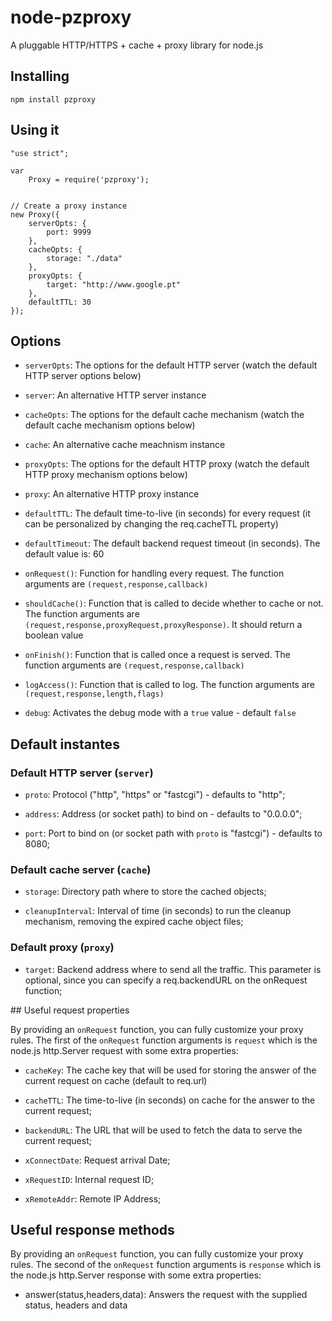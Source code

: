 # node-pzproxy 

A pluggable HTTP/HTTPS + cache + proxy library for node.js

## Installing

	npm install pzproxy

## Using it

	"use strict";

	var
	    Proxy = require('pzproxy');


	// Create a proxy instance
	new Proxy({
	    serverOpts: {
	        port: 9999
	    },
	    cacheOpts: {
	        storage: "./data"
	    },
	    proxyOpts: {
	        target: "http://www.google.pt"
	    },
	    defaultTTL: 30
	});


## Options

- `serverOpts`: The options for the default HTTP server (watch the default HTTP server options below)

- `server`: An alternative HTTP server instance

- `cacheOpts`: The options for the default cache mechanism (watch the default cache mechanism options below)

- `cache`: An alternative cache meachnism instance

- `proxyOpts`: The options for the default HTTP proxy (watch the default HTTP proxy mechanism options below)

- `proxy`: An alternative HTTP proxy instance

- `defaultTTL`: The default time-to-live (in seconds) for every request (it can be personalized by changing the req.cacheTTL property)

- `defaultTimeout`: The default backend request timeout (in seconds). The default value is: 60

- `onRequest()`: Function for handling every request. The function arguments are `(request,response,callback)`

- `shouldCache()`: Function that is called to decide whether to cache or not. The function arguments are `(request,response,proxyRequest,proxyResponse)`. It should return a boolean value

- `onFinish()`: Function that is called once a request is served. The function arguments are `(request,response,callback)`

- `logAccess()`: Function that is called to log. The function arguments are `(request,response,length,flags)`

- `debug`: Activates the debug mode with a `true` value - default `false`


## Default instantes

### Default HTTP server (`server`)

- `proto`: Protocol ("http", "https" or "fastcgi") - defaults to "http";

- `address`: Address (or socket path) to bind on - defaults to "0.0.0.0";

- `port`: Port to bind on (or socket path with `proto` is "fastcgi") - defaults to 8080;


### Default cache server (`cache`)

- `storage`: Directory path where to store the cached objects;

- `cleanupInterval`: Interval of time (in seconds) to run the cleanup mechanism, removing the expired cache object files;


### Default proxy (`proxy`)

- `target`: Backend address where to send all the traffic. This parameter is optional, since you can specify a req.backendURL on the onRequest function;



## Useful request properties

By providing an `onRequest` function, you can fully customize your proxy rules. The first of the `onRequest` function arguments is `request` which is the node.js http.Server request with some extra properties:

- `cacheKey`: The cache key that will be used for storing the answer of the current request on cache (default to req.url)

- `cacheTTL`: The time-to-live (in seconds) on cache for the answer to the current request;

- `backendURL`: The URL that will be used to fetch the data to serve the current request;

- `xConnectDate`: Request arrival Date;

- `xRequestID`: Internal request ID;

- `xRemoteAddr`: Remote IP Address;

## Useful response methods

By providing an `onRequest` function, you can fully customize your proxy rules. The second of the `onRequest` function arguments is `response` which is the node.js http.Server response with some extra properties:

- answer(status,headers,data): Answers the request with the supplied status, headers and data
